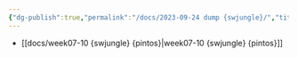 ```yaml
---
{"dg-publish":true,"permalink":"/docs/2023-09-24 dump {swjungle}/","title":"2023-09-24 dump {swjungle}"}
---
```


- [[docs/week07-10 {swjungle} {pintos}\|week07-10 {swjungle} {pintos}]]
